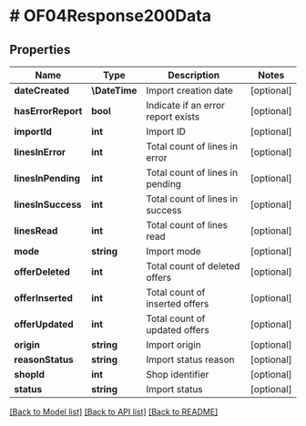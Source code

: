 # # OF04Response200Data

## Properties

Name | Type | Description | Notes
------------ | ------------- | ------------- | -------------
**dateCreated** | **\DateTime** | Import creation date | [optional]
**hasErrorReport** | **bool** | Indicate if an error report exists | [optional]
**importId** | **int** | Import ID | [optional]
**linesInError** | **int** | Total count of lines in error | [optional]
**linesInPending** | **int** | Total count of lines in pending | [optional]
**linesInSuccess** | **int** | Total count of lines in success | [optional]
**linesRead** | **int** | Total count of lines read | [optional]
**mode** | **string** | Import mode | [optional]
**offerDeleted** | **int** | Total count of deleted offers | [optional]
**offerInserted** | **int** | Total count of inserted offers | [optional]
**offerUpdated** | **int** | Total count of updated offers | [optional]
**origin** | **string** | Import origin | [optional]
**reasonStatus** | **string** | Import status reason | [optional]
**shopId** | **int** | Shop identifier | [optional]
**status** | **string** | Import status | [optional]

[[Back to Model list]](../../README.md#models) [[Back to API list]](../../README.md#endpoints) [[Back to README]](../../README.md)

